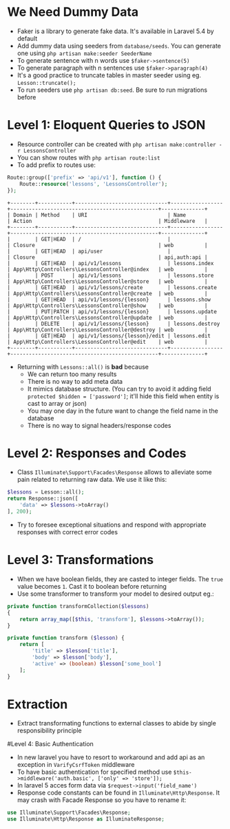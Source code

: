 # We Need Dummy Data
- Faker is a library to generate fake data. It's available in Laravel 5.4 by default
- Add dummy data using seeders from `database/seeds`. You can generate one using `php artisan make:seeder SeederName`
- To generate sentence with n words use `$faker->sentence(5)`
- To generate paragraph with n sentences use `$faker->paragraph(4)`
- It's a good practice to truncate tables in master seeder using eg. `Lesson::truncate();`
- To run seeders use `php artisan db:seed`. Be sure to run migrations before

# Level 1: Eloquent Queries to JSON
- Resource controller can be created with `php artisan make:controller -r LessonsController`
- You can show routes with `php artisan route:list`
- To add prefix to routes use:
```php
Route::group(['prefix' => 'api/v1'], function () {
    Route::resource('lessons', 'LessonsController');
});
```
```
+--------+-----------+------------------------------+-----------------+------------------------------------------------+--------------+
| Domain | Method    | URI                          | Name            | Action                                         | Middleware   |
+--------+-----------+------------------------------+-----------------+------------------------------------------------+--------------+
|        | GET|HEAD  | /                            |                 | Closure                                        | web          |
|        | GET|HEAD  | api/user                     |                 | Closure                                        | api,auth:api |
|        | GET|HEAD  | api/v1/lessons               | lessons.index   | App\Http\Controllers\LessonsController@index   | web          |
|        | POST      | api/v1/lessons               | lessons.store   | App\Http\Controllers\LessonsController@store   | web          |
|        | GET|HEAD  | api/v1/lessons/create        | lessons.create  | App\Http\Controllers\LessonsController@create  | web          |
|        | GET|HEAD  | api/v1/lessons/{lesson}      | lessons.show    | App\Http\Controllers\LessonsController@show    | web          |
|        | PUT|PATCH | api/v1/lessons/{lesson}      | lessons.update  | App\Http\Controllers\LessonsController@update  | web          |
|        | DELETE    | api/v1/lessons/{lesson}      | lessons.destroy | App\Http\Controllers\LessonsController@destroy | web          |
|        | GET|HEAD  | api/v1/lessons/{lesson}/edit | lessons.edit    | App\Http\Controllers\LessonsController@edit    | web          |
+--------+-----------+------------------------------+-----------------+------------------------------------------------+--------------+

```
- Returning with `Lessons::all()` is **bad** because
  - We can return too many results
  - There is no way to add meta data
  - It mimics database structure. (You can try to avoid it adding field `protected $hidden = ['password']`; it'll hide this field when entity is cast to array or json)
  - You may one day in the future want to change the field name in the database
  - There is no way to signal headers/response codes

# Level 2: Responses and Codes
- Class `Illuminate\Support\Facades\Response` allows to alleviate some pain related to returning raw data. We use it like this:
```php
$lessons = Lesson::all();
return Response::json([
    'data' => $lessons->toArray()
], 200);
```
- Try to foresee exceptional situations and respond with appropriate responses with correct error codes

# Level 3: Transformations
- When we have boolean fields, they are casted to integer fields. The `true` value becomes `1`. Cast it to boolean before returning
- Use some transformer to transform your model to desired output eg.:
```php
private function transformCollection($lessons)
{
    return array_map([$this, 'transform'], $lessons->toArray());
}

private function transform ($lesson) {
    return [
        'title' => $lesson['title'],
        'body' => $lesson['body'],
        'active' => (boolean) $lesson['some_bool']
    ];
}
```

# Extraction
- Extract transformating functions to external classes to abide by single responsibility principle

#Level 4: Basic Authentication
- In new laravel you have to resort to workaround and add api as an exception in `VarifyCsrfToken` middleware 
- To have basic authentication for specified method use `$this->middleware('auth.basic', ['only' => 'store']);`
- In laravel 5 acces form data via `$request->input('field_name')`
- Response code constants can be found in `Illuminate\Http\Response`. It may crash with Facade Response so you have to rename it:
```php
use Illuminate\Support\Facades\Response;
use Illuminate\Http\Response as IlluminateResponse;
```
